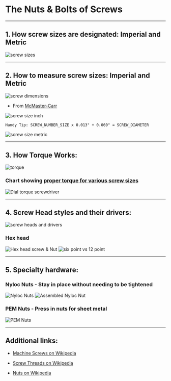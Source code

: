 # The Nuts & Bolts of Screws

----------------------------------------

## 1. How screw sizes are designated: Imperial and Metric

![screw sizes](imgs/screw_sizes.png)

----------------------------------------

## 2. How to measure screw sizes: Imperial and Metric

![screw dimensions](imgs/screw_dims.jpg)

* From <a href="https://www.mcmaster.com/info/how-to-measure-screw-thread-size.html" target="_blank">McMaster-Carr</a>

![screw size inch](imgs/screw-size-inch.png)

```
Handy Tip: SCREW_NUMBER_SIZE x 0.013" + 0.060" = SCREW_DIAMETER
```

![screw size metric](imgs/screw-size-metric.png)

----------------------------------------

## 3. How Torque Works:

![torque](imgs/torque.png)

### Chart showing <a href="https://www.pencomsf.com/articles-updates/screw-torque-reference/" target="_blank">proper torque for various screw sizes</a>

![Dial torque screwdriver](imgs/dial-torque-screwdriver.jpg)

----------------------------------------

## 4. Screw Head styles and their drivers:

![screw heads and drivers](imgs/heads&drivers.png)

### Hex head

![Hex head screw & Nut](imgs/hex_head_screw&nut.png)
![six point vs 12 point](imgs/6pt-12pt-sockets.png)

----------------------------------------

## 5. Specialty hardware:

### Nyloc Nuts - Stay in place without needing to be tightened

![Nyloc Nuts](imgs/nyloc-nut.png)
![Assembled Nyloc Nut](imgs/nyloc&screw.png)


### PEM Nuts - Press in nuts for sheet metal

![PEM Nuts](imgs/pem-nut.png)

----------------------------------------

## Additional links:

* <a href="https://en.wikipedia.org/wiki/Screw#Machine_screws" target="_blank">Machine Screws on Wikipedia</a> 

* <a href="https://en.wikipedia.org/wiki/Screw_thread" target="_blank">Screw Threads on Wikipedia</a> 

* <a href="https://en.wikipedia.org/wiki/Nut_(hardware)" target="_blank">Nuts on Wikipedia</a> 


